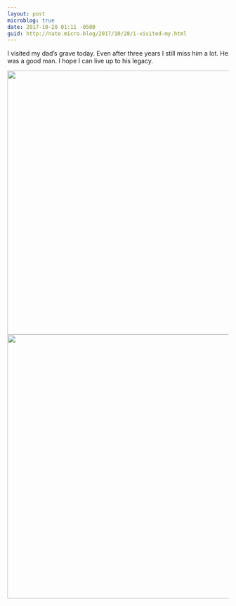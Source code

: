 ```yaml
---
layout: post
microblog: true
date: 2017-10-28 01:11 -0500
guid: http://nate.micro.blog/2017/10/28/i-visited-my.html
---
```

I visited my dad’s grave today. Even after three years I still miss him a lot. He was a good man. I hope I can live up to his legacy. 

<img src="http://nate.micro.blog/uploads/2017/2a5de67811.jpg" width="600" height="600" /><img src="http://nate.micro.blog/uploads/2017/f4701f178d.jpg" width="599" height="600" />
